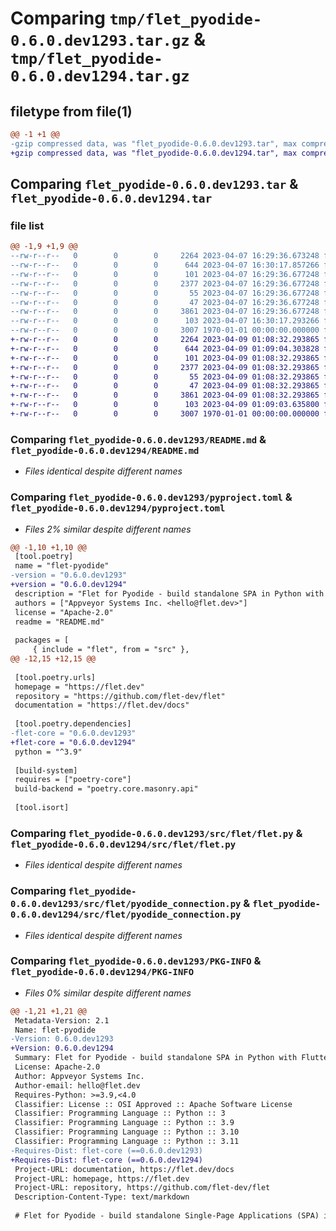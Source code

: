 # Comparing `tmp/flet_pyodide-0.6.0.dev1293.tar.gz` & `tmp/flet_pyodide-0.6.0.dev1294.tar.gz`

## filetype from file(1)

```diff
@@ -1 +1 @@
-gzip compressed data, was "flet_pyodide-0.6.0.dev1293.tar", max compression
+gzip compressed data, was "flet_pyodide-0.6.0.dev1294.tar", max compression
```

## Comparing `flet_pyodide-0.6.0.dev1293.tar` & `flet_pyodide-0.6.0.dev1294.tar`

### file list

```diff
@@ -1,9 +1,9 @@
--rw-r--r--   0        0        0     2264 2023-04-07 16:29:36.673248 flet_pyodide-0.6.0.dev1293/README.md
--rw-r--r--   0        0        0      644 2023-04-07 16:30:17.857266 flet_pyodide-0.6.0.dev1293/pyproject.toml
--rw-r--r--   0        0        0      101 2023-04-07 16:29:36.677248 flet_pyodide-0.6.0.dev1293/src/flet/__init__.py
--rw-r--r--   0        0        0     2377 2023-04-07 16:29:36.677248 flet_pyodide-0.6.0.dev1293/src/flet/flet.py
--rw-r--r--   0        0        0       55 2023-04-07 16:29:36.677248 flet_pyodide-0.6.0.dev1293/src/flet/matplotlib_chart.py
--rw-r--r--   0        0        0       47 2023-04-07 16:29:36.677248 flet_pyodide-0.6.0.dev1293/src/flet/plotly_chart.py
--rw-r--r--   0        0        0     3861 2023-04-07 16:29:36.677248 flet_pyodide-0.6.0.dev1293/src/flet/pyodide_connection.py
--rw-r--r--   0        0        0      103 2023-04-07 16:30:17.293266 flet_pyodide-0.6.0.dev1293/src/flet/version.py
--rw-r--r--   0        0        0     3007 1970-01-01 00:00:00.000000 flet_pyodide-0.6.0.dev1293/PKG-INFO
+-rw-r--r--   0        0        0     2264 2023-04-09 01:08:32.293865 flet_pyodide-0.6.0.dev1294/README.md
+-rw-r--r--   0        0        0      644 2023-04-09 01:09:04.303828 flet_pyodide-0.6.0.dev1294/pyproject.toml
+-rw-r--r--   0        0        0      101 2023-04-09 01:08:32.293865 flet_pyodide-0.6.0.dev1294/src/flet/__init__.py
+-rw-r--r--   0        0        0     2377 2023-04-09 01:08:32.293865 flet_pyodide-0.6.0.dev1294/src/flet/flet.py
+-rw-r--r--   0        0        0       55 2023-04-09 01:08:32.293865 flet_pyodide-0.6.0.dev1294/src/flet/matplotlib_chart.py
+-rw-r--r--   0        0        0       47 2023-04-09 01:08:32.293865 flet_pyodide-0.6.0.dev1294/src/flet/plotly_chart.py
+-rw-r--r--   0        0        0     3861 2023-04-09 01:08:32.293865 flet_pyodide-0.6.0.dev1294/src/flet/pyodide_connection.py
+-rw-r--r--   0        0        0      103 2023-04-09 01:09:03.635800 flet_pyodide-0.6.0.dev1294/src/flet/version.py
+-rw-r--r--   0        0        0     3007 1970-01-01 00:00:00.000000 flet_pyodide-0.6.0.dev1294/PKG-INFO
```

### Comparing `flet_pyodide-0.6.0.dev1293/README.md` & `flet_pyodide-0.6.0.dev1294/README.md`

 * *Files identical despite different names*

### Comparing `flet_pyodide-0.6.0.dev1293/pyproject.toml` & `flet_pyodide-0.6.0.dev1294/pyproject.toml`

 * *Files 2% similar despite different names*

```diff
@@ -1,10 +1,10 @@
 [tool.poetry]
 name = "flet-pyodide"
-version = "0.6.0.dev1293"
+version = "0.6.0.dev1294"
 description = "Flet for Pyodide - build standalone SPA in Python with Flutter UI."
 authors = ["Appveyor Systems Inc. <hello@flet.dev>"]
 license = "Apache-2.0"
 readme = "README.md"
 
 packages = [
     { include = "flet", from = "src" },
@@ -12,15 +12,15 @@
 
 [tool.poetry.urls]
 homepage = "https://flet.dev"
 repository = "https://github.com/flet-dev/flet"
 documentation = "https://flet.dev/docs"
 
 [tool.poetry.dependencies]
-flet-core = "0.6.0.dev1293"
+flet-core = "0.6.0.dev1294"
 python = "^3.9"
 
 [build-system]
 requires = ["poetry-core"]
 build-backend = "poetry.core.masonry.api"
 
 [tool.isort]
```

### Comparing `flet_pyodide-0.6.0.dev1293/src/flet/flet.py` & `flet_pyodide-0.6.0.dev1294/src/flet/flet.py`

 * *Files identical despite different names*

### Comparing `flet_pyodide-0.6.0.dev1293/src/flet/pyodide_connection.py` & `flet_pyodide-0.6.0.dev1294/src/flet/pyodide_connection.py`

 * *Files identical despite different names*

### Comparing `flet_pyodide-0.6.0.dev1293/PKG-INFO` & `flet_pyodide-0.6.0.dev1294/PKG-INFO`

 * *Files 0% similar despite different names*

```diff
@@ -1,21 +1,21 @@
 Metadata-Version: 2.1
 Name: flet-pyodide
-Version: 0.6.0.dev1293
+Version: 0.6.0.dev1294
 Summary: Flet for Pyodide - build standalone SPA in Python with Flutter UI.
 License: Apache-2.0
 Author: Appveyor Systems Inc.
 Author-email: hello@flet.dev
 Requires-Python: >=3.9,<4.0
 Classifier: License :: OSI Approved :: Apache Software License
 Classifier: Programming Language :: Python :: 3
 Classifier: Programming Language :: Python :: 3.9
 Classifier: Programming Language :: Python :: 3.10
 Classifier: Programming Language :: Python :: 3.11
-Requires-Dist: flet-core (==0.6.0.dev1293)
+Requires-Dist: flet-core (==0.6.0.dev1294)
 Project-URL: documentation, https://flet.dev/docs
 Project-URL: homepage, https://flet.dev
 Project-URL: repository, https://github.com/flet-dev/flet
 Description-Content-Type: text/markdown
 
 # Flet for Pyodide - build standalone Single-Page Applications (SPA) in Python with Flutter UI
```


